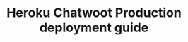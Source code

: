---
path: "/docs/deployment/deploy-chatwoot-with-heroku"
title: "Heroku Chatwoot Production deployment guide"
---